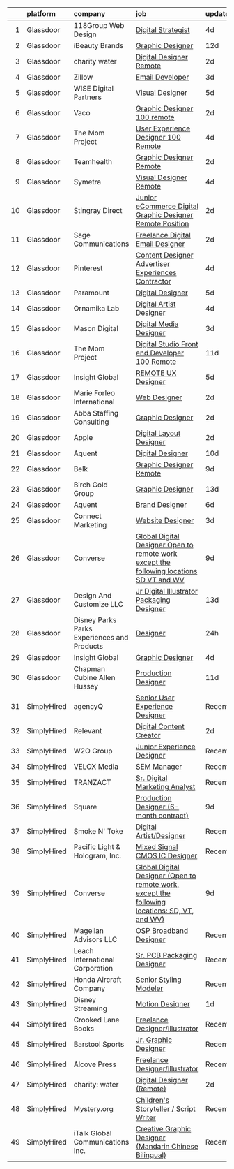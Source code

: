 

|    | platform    | company                                      | job                                                                                                                                                                                                                                                                                                                                                                                                                                                                                                                                                                                                                                                                                                                                                                                                                                                                                                                                                                                                                                                                                                                                                                                                                                                                                                           | update_time   | location           |
|---:|:------------|:---------------------------------------------|:--------------------------------------------------------------------------------------------------------------------------------------------------------------------------------------------------------------------------------------------------------------------------------------------------------------------------------------------------------------------------------------------------------------------------------------------------------------------------------------------------------------------------------------------------------------------------------------------------------------------------------------------------------------------------------------------------------------------------------------------------------------------------------------------------------------------------------------------------------------------------------------------------------------------------------------------------------------------------------------------------------------------------------------------------------------------------------------------------------------------------------------------------------------------------------------------------------------------------------------------------------------------------------------------------------------|:--------------|:-------------------|
|  1 | Glassdoor   | 118Group Web Design                          | [Digital Strategist](https://www.glassdoor.com/partner/jobListing.htm?pos=112&ao=1110586&s=58&guid=0000018137c84693a3ef48584d258a53&src=GD_JOB_AD&t=SR&vt=w&ea=1&cs=1_eae382d0&cb=1654498281528&jobListingId=1007909695229&cpc=654405A9B1E0A9F5&jrtk=3-0-1g4rsghm3r0h2801-1g4rsghmfm6qs800-19e7776499ad9148--6NYlbfkN0BH-2VCtctWeahL7e3dELF8GNW47hVC8hcqFSqEyk6iXBRBrcSA7v7GZRpC0nDzQwESVEdhuPTisFoumf7m-uEyVgobQ-Se7tf7DF9lbVn--pF4KKsnxB8ifRCtizYdrf8GFhomrK3taO6FUB2KyxTUZD136tKCw31efKtfs94G4E1N9IPhC6JMzSiYdrk6wTR2OLahbBa1OE_fxeplTWBs5Li_CL7TH2POAEaB3HZRuNC6_StIUcnHgwiUZgHE0OZZqOHS2SXlZVTqac3ujqRZo1yzPwbxsNjStVy6ngY-f9NmASUoBm2h1RVY8a-BEo9ZtO7qQBdVR5C7S9Y4P7Ouz6y9jFwM5CFcTvwrzO8sBofCD0CpELeqa8faG_grjkIuti--2rDi29HbGHersMNumm560shbdz4okvCB7OvmVFidWgOKmflCN3m264q7ZGe7DxEHK1Hyyo2UnTBTbux5O0qaq2uyb4y9lxqSdkx1vf9AB57S6_Ls)                                                                                                                                                                                                                                                                                                                                                                                                                                                                 | 4d            | Remote             |
|  2 | Glassdoor   | iBeauty Brands                               | [Graphic Designer](https://www.glassdoor.com/partner/jobListing.htm?pos=107&ao=1110586&s=58&guid=0000018137c84693a3ef48584d258a53&src=GD_JOB_AD&t=SR&vt=w&ea=1&cs=1_4542c39b&cb=1654498281527&jobListingId=1007889460296&cpc=8795CF9063CD573D&jrtk=3-0-1g4rsghm3r0h2801-1g4rsghmfm6qs800-6ac29f4d46719f01--6NYlbfkN0Bak6EwiWOi-lH95KQGz_2IteeDTGQu8PC0CTdvZEvB8aTxCVl-Yeh_qmspGBAX3vgbxoJuzbW3FoZo6byqxCXLwNK56gfZUKijTHbUINfxmFBAYcY2Zo0iMzF5nIGQKxFqPZLLuwSb9yYcLqtdWuGuYE1VrKOIl7uGDXH6xNO85maWtBP_MC4qKz8SMUW7d8-n_DcLud6aCeouXj0XsF7Ic_3t4eLNM7htcj_hwq61DNMAH-4c_TVVq6b0XA4h6CR-6rsOZBDEapsfR8xldCUdzX9W1wpWeOkRVE9pI9GWAhgyMtM8DTTL32UEfChJXi9o7NCul-zZwEsImC6tTNAbA-XNMq1i6f5-T7PkgWFv9qPopdwhziUPYU4zc_MDKloMt5vpgBfLBSYBEUvhTc_ti1zVLFocPqhCSUcgysK_HpZVRm2gpJQ78_pUAQUQBs-Sd1V4l5KOca3k8KyQ6rG4TRB0XL_9pSMPWmyO3-5K_mvUb6c_39wu)                                                                                                                                                                                                                                                                                                                                                                                                                                                                   | 12d           | Remote             |
|  3 | Glassdoor   | charity  water                               | [Digital Designer  Remote ](https://www.glassdoor.com/partner/jobListing.htm?pos=128&ao=1136043&s=58&guid=0000018137c84693a3ef48584d258a53&src=GD_JOB_AD&t=SR&vt=w&ea=1&cs=1_ad503f19&cb=1654498281530&jobListingId=1007917021547&jrtk=3-0-1g4rsghm3r0h2801-1g4rsghmfm6qs800-d0bec46a2c912297-)                                                                                                                                                                                                                                                                                                                                                                                                                                                                                                                                                                                                                                                                                                                                                                                                                                                                                                                                                                                                               | 2d            | Remote             |
|  4 | Glassdoor   | Zillow                                       | [Email Developer](https://www.glassdoor.com/partner/jobListing.htm?pos=115&ao=1110586&s=58&guid=0000018137c84693a3ef48584d258a53&src=GD_JOB_AD&t=SR&vt=w&cs=1_b54cca44&cb=1654498281528&jobListingId=1007914140809&cpc=F41FEAB56D215062&jrtk=3-0-1g4rsghm3r0h2801-1g4rsghmfm6qs800-d5a371a2296d9443--6NYlbfkN0ANMurRYyPEXg08u6OamUd1Mvhk-zhFSGYIZgoJR86UvYL2v6MoUqae-sD5DnU21vr3PQNu8ZSqa2obWZbktWxgr0g78Syxir6qFJq9FS2-QcG1zbH-ZdReyN6tfx4WDorKu6fRAqkaeyW2Vts6RUdmNBZQ99TRrPTVGAhRaKI305nDt5vRkq2Gn5pxkvBEdypq1PPc1uWJUu4qHdrFiSLBkGNfJT0O86GJfXYSzOM6q2hlHLj9LE3vWgaBJivArzZ7ce-exRnjDllKCr_JmViSXN2EPzRoh8MrRRybN7Zn7i9cz340G5bJnmpbqU6-sb8HrPaxmuJf0-PM7uxrh71zIeGxUEbdSORir4GHMk5AxFcjSsg7zjaUSf2EmYk2NspYZpUiTyHHDTE0YEqs00tVCmnH3MXKIzyRSmkMnH4Y8wIhbvYwd5Q3PYHXLMyyctrBv9ZqEF-bPqnNcVKZZ2dEy_gYAHH45GZLHOT2g9lvvXIQ5g__an33lk0ZELx-CbHE7ccU6byT1zc2FdKO1xrunykYVpjhZ2qX4BxcvwZY70N4L-eAhd-z24dqK2K3YNETZP9cTsyFyruqI3_xmqEY22EzZBVGf4yAQEptkkkS3rCs0uWP9VdWLalGyRZAy93fj515TkrGgqNVokGzqKfkoSxwi6OA6Ls-bvL5VBwS22NOfJUHsUeFMOjoFmQr79pCIv_wYLmOIRC5FGxeCovp6JhCaWPMT4z8lWAmJXDCyBGJQS5hy_QO3Yu7b7_Kn7AXc30tiWG173jNahTJm-VyqhceVnakh5w2sgLN-bFXgwWxTOc2pB-y2pme3v9H7rBgqEAd7qMSPcICuXjJ7MV6X6YNpI8VIKpWCOMGCbtyIM3RD2tFzhlOMWAb6T-NkDQ%3D)                                                           | 3d            | Remote             |
|  5 | Glassdoor   | WISE Digital Partners                        | [Visual Designer](https://www.glassdoor.com/partner/jobListing.htm?pos=130&ao=1136043&s=58&guid=0000018137c84693a3ef48584d258a53&src=GD_JOB_AD&t=SR&vt=w&ea=1&cs=1_0be7c073&cb=1654498281530&jobListingId=1007905260768&jrtk=3-0-1g4rsghm3r0h2801-1g4rsghmfm6qs800-3c37b858ffb069c6-)                                                                                                                                                                                                                                                                                                                                                                                                                                                                                                                                                                                                                                                                                                                                                                                                                                                                                                                                                                                                                         | 5d            | Remote             |
|  6 | Glassdoor   | Vaco                                         | [Graphic Designer   100  remote](https://www.glassdoor.com/partner/jobListing.htm?pos=121&ao=1110586&s=58&guid=0000018137c84693a3ef48584d258a53&src=GD_JOB_AD&t=SR&vt=w&ea=1&cs=1_65bae98b&cb=1654498281529&jobListingId=1007916376483&cpc=8795CF9063CD573D&jrtk=3-0-1g4rsghm3r0h2801-1g4rsghmfm6qs800-08f28e733b05aaab--6NYlbfkN0D_sybMACCpf9B-677oK5j6rPldVB6BlrVvFjO_o-GJZbzuF-qh4PxErFUqfUsv_6vhl0jY5Q-yQPH-iHKHcp_XDbJBS22ZwItoKejFa_j4izDEiupumHMXEFJCGUZZEOt2d_BvevA5K6Uc0H9mlJj2RyN6QL_iHcfzLqKw589fVrR8pTihbEaeP70vSMdkvnVvYHhn3RilT2dkPQdCoVtgdGSgsWiA8Ytyh3z70mRyj4SjMV_1A-RB097ceGU-NKGEcwfE2Qlntyo6opTmhjp8CpRBOP4CD3_Vl_lkZnQ7zQs7pMtG36XQgkMVCaArlpUjih01D1epHLj4K3GDEqUpnrX8y5nZsDBKyc8Gx5gY09hbHDchpGhdlg1nOMgoMIGNNNE0YiMt_ihBgMRRDw9Xodic5cc8O_AzEP-zvlVyh7TK12a_IW7hOlm1P_B6zyVCdrw7hrmtj-d0GQ1tgrVLkjd4SL-52rJR5uGkqbwCK96ohDWOawT_JjZnl1gD_be05gjNxATp4TBVQnAiAa39JkhjpTIQ0NJ2F5_kgXLBcQ%3D%3D)                                                                                                                                                                                                                                                                                                                                                                                         | 2d            | Atlanta, GA        |
|  7 | Glassdoor   | The Mom Project                              | [User Experience Designer  100  Remote ](https://www.glassdoor.com/partner/jobListing.htm?pos=106&ao=1110586&s=58&guid=0000018137c84693a3ef48584d258a53&src=GD_JOB_AD&t=SR&vt=w&cs=1_a660c557&cb=1654498281527&jobListingId=1007910373190&cpc=D2F1DE17EE1F43B9&jrtk=3-0-1g4rsghm3r0h2801-1g4rsghmfm6qs800-316a760ac97a5145--6NYlbfkN0BDp_epf89aHDQhKpPegNJQ_ldQpEFZQsM9OcONMGxWx6pU56EKHF58QjVdAUvn2gUDcvPGPuum3beqnb26HqTRfxV-Cj_rauCjLe0YjNLDnUPzJG0Gw09IW-MNsz_ya73dYQxfgDIM0sdd6iu-i6Fc9X089jyIBX-8bs8IZWLe9k7TI7G-yPwJnLLFDUHtrzulUhiOHFgkAXzlUe7csHy8GM1uqRXMy-QBa6M292Ys85VKQIixUITgxG0z4YiXS7RZ60AghIm_lMQbA1q0DBnm0Avr7U8xe_bON1iQpqURTI5RAFqqh0GtyXrpwVkKYv4eMPOUDodQwQHkfS9lLSzFT_FjrjwjZmy0hM_m0gRjuDBZDSjOLjGBq3d9VLWj8JQTJstc66lqz67qoeX5cRPiFX2cCQUKzQBHO4GTHELep9Ge8copn_dAgt6kiSXBIanpZM5dEE1sud4N7-tujpjMPomK2IGWqE7KyZrRoPMKkOgdb-Elv_LV_VztIoL3saS7zuhnzqmSlXH7zH8hs3vXfFA-0Az-pOVlRrT91HUqQQihQMPl2X6LYGTvNXJaPVuXeKQ0dmUteA%3D%3D)                                                                                                                                                                                                                                                                                                                                                      | 4d            | Remote             |
|  8 | Glassdoor   | Teamhealth                                   | [Graphic Designer   Remote](https://www.glassdoor.com/partner/jobListing.htm?pos=113&ao=1110586&s=58&guid=0000018137c84693a3ef48584d258a53&src=GD_JOB_AD&t=SR&vt=w&cs=1_911f6f2d&cb=1654498281528&jobListingId=1007916676791&cpc=451933188B21919D&jrtk=3-0-1g4rsghm3r0h2801-1g4rsghmfm6qs800-cccebdbe536c9459--6NYlbfkN0B7JmfrMhpJRSMUlHaLP4NRjF3FJg9cb0WKAV__BHI06BWbdZiu_QJjTb9sxTMVF4ZDmujxd62iA7jP8MDqz9Rrkrb4Cq1slJXdoIso60kKtavee3NQrCTOXmR5j96Kt0xwtd6a1TyRqzgoKECLplTo6l9r46ejGCvZ1EYDB0vfAd0M2ZrFdqIF1-ENyNDv1-OSQgK-j2sl8AVn7RwiDhpET1za6QE9R3OEC98eXt8WxpJ00MS41Q5CXhhW9f-xsde_GJ-8H8VxnmJeWIMGlUoKhbgi-Of7bM-9whwSQpJ4SbLQ6u86beiJOHVu1M8sTEAXzXUX65h2AL_ibZNgpNHaxlwFeFQy9ArQcK38UkzpfPPv8ygzl0uNle8WcWRi1kMSjtvLcApVfKD1Wvcwhq9kafLwCTl-vSQpfdI5dmsSLffeEaoHrItt2Im2kf20C4FR6ZW5TLpuYwjHDKJdvch__1OZb8HxhfbCRza3RXCdHWtDz3FGSitEZuoC_epr2qaRBKqx_r3vzvhdfcE1wy-4jWRsogV2HUTen8RdIZG0yFSTe00ZG2h1IwUVdWwABCes9YVNs0DLaA%3D%3D)                                                                                                                                                                                                                                                                                                                                                                   | 2d            | Remote             |
|  9 | Glassdoor   | Symetra                                      | [Visual Designer   Remote](https://www.glassdoor.com/partner/jobListing.htm?pos=117&ao=1110586&s=58&guid=0000018137c84693a3ef48584d258a53&src=GD_JOB_AD&t=SR&vt=w&cs=1_a48f2ecc&cb=1654498281528&jobListingId=1007910117840&cpc=2CAED5C921A5F994&jrtk=3-0-1g4rsghm3r0h2801-1g4rsghmfm6qs800-81365151b091542e--6NYlbfkN0DxLmO7NH_YTtLbOIMvJFqJGEF88__vqD2fZF7JxivJ0azNiCTgnfJhqK52DTe9kl3HxAUXSrL2mTd0Ptx5yHlrOP7pNyy_I0DH1ewqAlG-HwrZHUudZdbZdhMuQaE91j7v3Tw7VN79EeVQTmxCsMd4tn55Y-PDa_cgZasr_TwpzHNY4DvEHh05wMit4bERDQCCjp8Lt95h2pHxJYiXIrpk543pQGfqTHdaQ3QDF3nAmy2A7wf8nBVQqgtckdfWhQygjCIPLJ67VCzygaXQDFBl-iR9puSO9YUURqbkVYui6WAXovrNVlXTVYfHcRnfknourNVHrAIkvvnwjc-deqmwA_b4Aov_f35cZgFOn5u40txopAsAKy9y4MguYy6xKl2mnAZbHuz4y_rrFnsSUmCzh5PfFtNRFiObHWZFXW84EatHzxmVecZzYgY-Dr8bs0FUmvfcoajQFmBmlascybDztnUUOlvYvzM1GcemiTggWuZTZoa3lU5pP44XB_vO6ihqHpXP94HVjLk56MPeehXpNl-IetLZiUaOi9xrqYxL0TVlHc6gzpYIigWZAM5t74c%3D)                                                                                                                                                                                                                                                                                                                                                                                  | 4d            | Bellevue, WA       |
| 10 | Glassdoor   | Stingray Direct                              | [Junior eCommerce Digital Graphic Designer   Remote Position](https://www.glassdoor.com/partner/jobListing.htm?pos=102&ao=1110586&s=58&guid=0000018137c84693a3ef48584d258a53&src=GD_JOB_AD&t=SR&vt=w&ea=1&cs=1_5a8a1798&cb=1654498281527&jobListingId=1007916925681&cpc=6FC5BA77C9A4CD78&jrtk=3-0-1g4rsghm3r0h2801-1g4rsghmfm6qs800-c4f044e08a5aeb1a--6NYlbfkN0BhFJ8ddqZb8WQY2A-LeqcjzbfYC2yoFcx2RKsEMgWd6jGlCMHeR7ko2nHT3289qBbauEkqN3pPtFK1sf1zqQ3jiyCRpzmriXFxJxikwqYqh_Dx_h5baZNPCUYAqieA15MlIpzBYUCXd1fmBUXTtYUrnbEGMf_C04Gf-NhbsKsSpx0HwE9e_gBwjyDC_UjQLjXn2MX77GBAp9CDk09CUK8REwdmt47j8cqZJsec0NOgoTklk3MxhJFwRpObSvpQt5vwKrw9Ij9munnSvI8J9zvOuzmw2hMebgYG4QnpXBA-WrHENzeVEXYPC25tZbwpiFeYQhMynkqrPKfZkhUGnB_NlYYQ955slGB3M56rn49J5rr6fOp056GwYxIn1l7H0L7uujczgUXwDdcz2V44mdm8OFdc9gE55LFOfOs516T117TlA7IevnnTJDab2XIEu8k69AXX_YvXBkzOdDYcLKqjPJyTNVAu5bJRdiw-GpovePaTHLYug-rHGdI-Hxi5xLc%3D)                                                                                                                                                                                                                                                                                                                                                                                                          | 2d            | Remote             |
| 11 | Glassdoor   | Sage Communications                          | [Freelance Digital Email Designer](https://www.glassdoor.com/partner/jobListing.htm?pos=101&ao=1110586&s=58&guid=0000018137c84693a3ef48584d258a53&src=GD_JOB_AD&t=SR&vt=w&ea=1&cs=1_c65cd528&cb=1654498281527&jobListingId=1007916382036&cpc=39A4E8CE329AB187&jrtk=3-0-1g4rsghm3r0h2801-1g4rsghmfm6qs800-9138dbce5ae0f4d4--6NYlbfkN0Bw4eilJLL6njo-bmuEWNQ4kNTbq7KRyPE7FcZd-Sq0cUNIlHWg1RmZdtZxYgPgvMKCcW470oMEKm9yUfH-WhpZfbhmF4BinsG6u2z6Sv0cm_laneQccpVMRJj7W4vUwLsothWtwiHVusC3CTakdu2x4B5fb5YmBF7pJm-ZDntAkSBF-tREePaSBYMZNMS9LjPN34NxqG2Ld3OoPQFSeTaM_j0yY_vV1YJVtun9JqkTx_HZyjA3nrDHbkk6NoNJ9t3TLoU3_vs-3T0SG_ikmAobMGkn-HPTbND39JRfJBabvLMLA2YJB0EqV-B80nbKlIC8-kNAz0urogh8QQ4uHTWLdRaqgMphUBSugZP4nD-6oiMhT5SNJNsy0wkJjOG2NNgQy3nu_qyNHF9ead2oFuZS4QQyt8BAXO59PKeHqzX_EWYIDsaHS9Awl0hUJV7AbwsJvkkJx8U-ipEtI_jL96ABvH_hPcf-krAiQfYAToUx3ht0k_9DMUD9Ex3tUnHbMuA%3D)                                                                                                                                                                                                                                                                                                                                                                                                                                     | 2d            | Massachusetts      |
| 12 | Glassdoor   | Pinterest                                    | [Content Designer  Advertiser Experiences  Contractor ](https://www.glassdoor.com/partner/jobListing.htm?pos=125&ao=1136043&s=58&guid=0000018137c84693a3ef48584d258a53&src=GD_JOB_AD&t=SR&vt=w&cs=1_375a6a43&cb=1654498281529&jobListingId=1007910953399&jrtk=3-0-1g4rsghm3r0h2801-1g4rsghmfm6qs800-b176ff9aa66c943f-)                                                                                                                                                                                                                                                                                                                                                                                                                                                                                                                                                                                                                                                                                                                                                                                                                                                                                                                                                                                        | 4d            | Remote             |
| 13 | Glassdoor   | Paramount                                    | [Digital Designer](https://www.glassdoor.com/partner/jobListing.htm?pos=127&ao=1136043&s=58&guid=0000018137c84693a3ef48584d258a53&src=GD_JOB_AD&t=SR&vt=w&cs=1_c421e08a&cb=1654498281530&jobListingId=1007905505970&jrtk=3-0-1g4rsghm3r0h2801-1g4rsghmfm6qs800-2970fe3781bd42e4-)                                                                                                                                                                                                                                                                                                                                                                                                                                                                                                                                                                                                                                                                                                                                                                                                                                                                                                                                                                                                                             | 5d            | New York, NY       |
| 14 | Glassdoor   | Ornamika Lab                                 | [Digital Artist   Designer](https://www.glassdoor.com/partner/jobListing.htm?pos=126&ao=1136043&s=58&guid=0000018137c84693a3ef48584d258a53&src=GD_JOB_AD&t=SR&vt=w&ea=1&cs=1_0a25bc52&cb=1654498281530&jobListingId=1007910824902&jrtk=3-0-1g4rsghm3r0h2801-1g4rsghmfm6qs800-801fd84fe87f100d-)                                                                                                                                                                                                                                                                                                                                                                                                                                                                                                                                                                                                                                                                                                                                                                                                                                                                                                                                                                                                               | 4d            | Remote             |
| 15 | Glassdoor   | Mason Digital                                | [Digital Media Designer](https://www.glassdoor.com/partner/jobListing.htm?pos=105&ao=1110586&s=58&guid=0000018137c84693a3ef48584d258a53&src=GD_JOB_AD&t=SR&vt=w&ea=1&cs=1_14b4759b&cb=1654498281527&jobListingId=1007913779503&cpc=FA84DF7EA1EC2398&jrtk=3-0-1g4rsghm3r0h2801-1g4rsghmfm6qs800-1868f55207d051b3--6NYlbfkN0CXGEkgMbfhR-WvvX0BUQ7D0z_nrDRULfkhPbXJj2RcodU00La1y0PAl8OlzpRblmPEgJ_L-Wd94qmuxB6jASrmLsgsi6HOim72xt_gT1O91zgjXGbXfGBRs8wiUCqO7Z2r3WZtOxOZjlEyrCrk-kjNlnYf11JHyDRkwwNHX5RWyTfDmt6WILVGVLsI6rYsfzWv_R22zhGrTVlJhunb4jaFwFV98X5ekjyxd0i-W5-jmDFRg3Znh1xWuD3yZ3VfdwHhPlE1QtrTY95mrbLqYtQbith8yD2uKwepED1KggYjESdHMsmxaPrTuEYjHl0bOGfJNH4Snws9Oqw_fNJlQ_9g5EXXJ3yz2RgsyAWH50kR3qEb_foMP93JpVEpuqnU1EHcAr3zfgRbn3-huef-8QiNd38vMIlWdfWaZCaKQaUubHsR6U3jqmaeHZhivlrLgAeLSCZd8IiNCSmKxdnyaEm1RPdy5X4T1t2sFQ-SD-SawMyqzkHP-aD4lPqjPnL6MD0%3D)                                                                                                                                                                                                                                                                                                                                                                                                                                               | 3d            | Remote             |
| 16 | Glassdoor   | The Mom Project                              | [Digital Studio Front end Developer  100  Remote ](https://www.glassdoor.com/partner/jobListing.htm?pos=103&ao=1110586&s=58&guid=0000018137c84693a3ef48584d258a53&src=GD_JOB_AD&t=SR&vt=w&cs=1_a1c52e34&cb=1654498281527&jobListingId=1007892859402&cpc=4F748F1840550ABC&jrtk=3-0-1g4rsghm3r0h2801-1g4rsghmfm6qs800-0320cca571f7ea1a--6NYlbfkN0BDp_epf89aHDQhKpPegNJQ_ldQpEFZQsM9OcONMGxWx6pU56EKHF58QjVdAUvn2gU_0hzOV3ZkZfyQ1748WONsMfQZUSZ8_zUXTJpXql1_aRDoF0uRakaX1z27c9xx5J9A75HekxmWPj8IUd36F5-QWljWNZv-jm4_fz10MotEZCJFNPrk_JUafnyMxnBvsE2zoy_PXuOPWnDO9PssHF2n3TnQpXu-wq16U9YphWBcotjQxqL_ud1KV_G6M49lg3BBT95vkF2w-j9VP6BmCWBEpVYD_kE8faopeDFo94KYC5hgjgOeMeDEGJT9uszxcVWp2PT8FROXidkTxFNzT6wEhj14tQsNfdrpOnhfQyro7VgANqWRnivZmR5CTOC7PRtSRec1AzcI_1UvSbYfgizqQ_ddkxpE6QlbxcrnlifIkDglxi7HIrGz4Z13v9f3yYeSqWoI6A9E6rqt9NDVoD-pAMwicO74ZRFwn2cdQ0ItiwcJKE1uIgncRtKWAg_pVrPaCD_9UbWhDP1l5UCutylL2skjN-_XnxJeUr2MfInpM8NAfBEORpRxNfyQFQ4Lq2rigRrifQsSUg%3D%3D)                                                                                                                                                                                                                                                                                                                                            | 11d           | Remote             |
| 17 | Glassdoor   | Insight Global                               | [REMOTE UX Designer](https://www.glassdoor.com/partner/jobListing.htm?pos=123&ao=1110586&s=58&guid=0000018137c84693a3ef48584d258a53&src=GD_JOB_AD&t=SR&vt=w&ea=1&cs=1_de9a4b03&cb=1654498281529&jobListingId=1007906319362&cpc=3BA4CE39D5B5DEF5&jrtk=3-0-1g4rsghm3r0h2801-1g4rsghmfm6qs800-77b5944694da72be--6NYlbfkN0BKkHZu3wF05EeDimN_p6sYpKCMArvwa95YdH7UpkaBCiPadoOw6FI3wGz6Ok-pEcump2Y7yI2DCQjC7ZBuL0VuP3kRPi4vfprgP0Lw_8LJ6K0krxHDKqSw90byP9qjWAm_442uY7C4RwjHQIaR7PdFCw43ml8Kj9sB5jmlAwxPN9CQreIxo-CO-77TbDMuHS_FgvREvfLc1rfGeuHi3Gkh1yF47nqWsFftA-J7JvCn7Djbtu1tHpUY9-BDHZfHunWZlsOaIC8hj4uI0qNCcDbnj8wUGtm2xjiS9A8pX5UTE-zSe9SzktBkME3MCzdekmbBbq2cE6SO5S9BI90kg1lJpP-YWGVpALPmm8FWY8T3GzgOvYIr5bxQBCQkhdStG5Bfc_Y1Hr8MsGofnsBrtfSyKhpT0m0pSE3fdNkUIu1fKbwf1fKPOgMcsYcCy3y1qpnN7LFvEWN1JT4b_RaCDl5xGG14rbxk8VOKZIb0Aolrmo9DEne0rS6rTLuiPgVEIVU%3D)                                                                                                                                                                                                                                                                                                                                                                                                                                                   | 5d            | Remote             |
| 18 | Glassdoor   | Marie Forleo International                   | [Web Designer](https://www.glassdoor.com/partner/jobListing.htm?pos=111&ao=1110586&s=58&guid=0000018137c84693a3ef48584d258a53&src=GD_JOB_AD&t=SR&vt=w&ea=1&cs=1_0fb0e47f&cb=1654498281528&jobListingId=1007916283261&cpc=FA84DF7EA1EC2398&jrtk=3-0-1g4rsghm3r0h2801-1g4rsghmfm6qs800-a431f5d2a1b7c4ee--6NYlbfkN0AqZDkx-m1zqulF81xMSZcJTWFEThc8jDvNB3qzXnif1ITyr8PUL2rKgSPydsmG3JHC7xTA-C2Hg35JU9U2-Tf2ZItmI1rjEE0l3dXMQOAAdOvdES74SB6ji38gii_DUZ_fZ-inw0KZDjw5n9Nn-mG6P7FSJ2ikH0SadDT-0lHciMu_PsRCBgTsGXdlsK1MlwHLAWF7AH5UTJQigdpmBi_hu8xNokM3mNKGWqGY2E-ECbfesxpru2XJ7xIFvwWv_g7S5dtW0dKYjmuKu74fYvLSRF1aAsz9_bccKdb0-feI88rJ--CC6F9Y55-Hb55hP0TnXXxJef3sSJFm_KbHx5qZxUR_cc6KAFYTk90YzOsbtRl9XzOGz58WYwn7N5i9mLFgoLc-n588O_pKKE-wJD6ArElPNhcJk6FA5nf0vlcBAFTlCWq_GvZNwPQtsRE4kFcH2r19kh3JxUt2jIAeuMo6enxWDG_wSXhQygpuNCRR2wONp2qCyT5xnl8pUdBSAyg%3D)                                                                                                                                                                                                                                                                                                                                                                                                                                                         | 2d            | Remote             |
| 19 | Glassdoor   | Abba Staffing   Consulting                   | [Graphic Designer](https://www.glassdoor.com/partner/jobListing.htm?pos=120&ao=1110586&s=58&guid=0000018137c84693a3ef48584d258a53&src=GD_JOB_AD&t=SR&vt=w&ea=1&cs=1_3c36773c&cb=1654498281529&jobListingId=1007916985244&cpc=B076152010A3B66C&jrtk=3-0-1g4rsghm3r0h2801-1g4rsghmfm6qs800-0af0580afa85e7fc--6NYlbfkN0D5XY8x9m_cZnzhfDtFYdXIFqW5MfypCU-42RSKYM1kH_0eg9Z-lCucDnpRQujjG_oPXV0IafzCssHGaj9KZeWIrJwZ5Uy8lyTB1ULY84V8MKcpQmuC19RF_Jk-zvflUWo2K0a0Hrw1YDizoCl9wpgzvygDeoUFHZbTzPIVvHZGVp2valtgm0pzw_ePELJCYrNDo4oOXRb9V6PNfHXTF7QGFE1WMDF8Tc78W7Rw0iXnc_eAmo0_KmfCtNO9I9jIQq6UJRaFSdWHjsxP-m_u8b0C7OfNcfPcuFAKDy7qmXQCzGbuYhFkwfKDsyp7ERj_3mDGsAF5_N73oL2ixDd3VrnxptFRwy7ed7QwpjaRhha9BfmNrhNW3xz-CNv5wKlJCMRRu-ZK_fEwoGQn7hGEHd86zqeH3fz6f83SNj1y9gNfEuwEgHxNrn0neXvV_hTvIVPhuMMaCHXNmLnyMYl9WOLqBpIpuVffOlV3QjXqcZqgrR7fIKkh_o3WW4JpQuYr369FROanIlHnnLWf3n36SpZYV1dQusrBcFDbU6bOMY3hyXttLLK8lIXPyX-g_dmfPRS0T4KULIVRRw%3D%3D)                                                                                                                                                                                                                                                                                                                                                                       | 2d            | United States      |
| 20 | Glassdoor   | Apple                                        | [Digital Layout Designer](https://www.glassdoor.com/partner/jobListing.htm?pos=104&ao=1110586&s=58&guid=0000018137c84693a3ef48584d258a53&src=GD_JOB_AD&t=SR&vt=w&cs=1_650150cf&cb=1654498281527&jobListingId=1007917019759&cpc=F41FEAB56D215062&jrtk=3-0-1g4rsghm3r0h2801-1g4rsghmfm6qs800-69d89e9d97bf6868--6NYlbfkN0BvKrLyj5gPmtZO9T8euul8TCxuuKNOtzRJOomxnwSEodTz2Bc-sPZlO_uSwsktAegDR1oWscXc69_R-DDDUOkMmiT7pW4CoCw4Af7m00cNu1PIG83UD5tWNbMn8chHNSGr11lcNGV-mJIQz4W4-R-QnYVVZSpYh2Xg5O-YuN4a2tX8zn-3-q-pA2RipUjRcaiBtkisu7vo7BEUqAKnJC-8Zlgk3zFNtBuEHGV7WUSeP5d1ge9qrolvy8HeGSNZnz1IPc9iBX4z2EDeDHWNapZdxITNJ6OFdYQ9dNS6FS1yUOKDGQ8YGAWQGVDMf8d2tQtPS6pnAxSPZyBw49MT-nTfNnI1wDiz8Ba4F9ym0XuUSTpxFesNY3ockGLJ56YWTp_1pmnoH0l_h__futgal4YapHvm76YczWOIS7JFzSS0hXL-AXBrLctylTYquzM9_KfaLVPcX1x1sxqueWZVze1HxeT2rpRlAo6SAiQQom4HfACQ4QrxVa6zh7L-I0mq3WIxAISToVETRgnZS78oJIbapI-n_fSzIuyTE4tnV-2Zg8-LngNATvpiB3kOUXPeHI2iq3CN3Zegybrvg68cip9banH5SbyEedTSTcZZxafBFi-0eI03Wa7vqHtrNSJwU5dP_Q31WVIUCW5KAoHKu3uAQ7JWjLJoY7LssilUq6kSsQi0oQfJgUA-UZdzVu4gXrbU6qPgx-0zeSKeqL6iWVWJjZVoQ6KFN7I9IH4S1g2mIpqc8T4QXg8PX91neocxnObmBFC92Z5iVj7rKdAYz3O86iGGBx2gCX4MkM13DipwEcq0LBgzuzsL-k6pvGDxfO0ATt9RrzV3B7hBo6o-awtbkzgfdnh1VHjPwFzlniL1TYvbZpERWRA_ri8mTOdklFO4lxtwoT_j4bGPjuAFPpNaUGkWE2RGjMtcKUO0E5DXasId89OCZQDM) | 2d            | Cupertino, CA      |
| 21 | Glassdoor   | Aquent                                       | [Digital Designer](https://www.glassdoor.com/partner/jobListing.htm?pos=119&ao=1110586&s=58&guid=0000018137c84693a3ef48584d258a53&src=GD_JOB_AD&t=SR&vt=w&cs=1_d17d4345&cb=1654498281529&jobListingId=1007895205431&cpc=C4A69CCDBB3B9599&jrtk=3-0-1g4rsghm3r0h2801-1g4rsghmfm6qs800-fb253fd7b978485f--6NYlbfkN0DMrcEu7yrtATojKJA7cEzGQ3FdRGWLh0CZQInL4ECGI9gD0Wolx9R2EDT7B77c2cRm0cP9rnJz9RfH4MgCfHGaqh1D4obt53WCG2el988sbWSB8eAHBrxBA6q-9YiXTeM9hmzi4VTCjbTJ0Bd_lNQUwkTA6iNUstwIDS8xuR0sUsdk0sI7nBPaiWF31tGUlC87c8AUBOVAMF9lmn_DLDyZ-R9Z_pYDul9bVOj3qFtzz0aneFvdrOnkl2GbvDlVKp7RhqHft24JMF9MIqA23oLTc5t5t8zp_zApMwbkgpffyy-Gg771Oi6qkYh-3pITLwq_6aKJMOKxtqvmfSLpS1C8wGoCKEifvi9W4sSlhd0GWllJ1MgBBwVNBgzfnyXNw1hsSFR23S3VGblPT0xGKmGawTS-ervKkrSInEculkJYPU11MTCj5RuWIc9g1t-wabGdCrXhAXyMRQ%3D%3D)                                                                                                                                                                                                                                                                                                                                                                                                                                                                                                            | 10d           | Remote             |
| 22 | Glassdoor   | Belk                                         | [Graphic Designer  Remote ](https://www.glassdoor.com/partner/jobListing.htm?pos=108&ao=1110586&s=58&guid=0000018137c84693a3ef48584d258a53&src=GD_JOB_AD&t=SR&vt=w&cs=1_9c1303cd&cb=1654498281527&jobListingId=1007898632091&cpc=6FC5BA77C9A4CD78&jrtk=3-0-1g4rsghm3r0h2801-1g4rsghmfm6qs800-f9a1c4d02b729b63--6NYlbfkN0Da6J51kXWVbKwKvqLrPU-n_Lo8-YIDkUozJ5xEI5XbK5RbcwwFnbOzbi-PuFpPYiorUdFPehLafjDFQqwAaCPmWryCqqM3SqDTMdqG-oGSX2MYPpCKSLaDQSFYsGmUl7pZCLbi42L2MOM1tYE0rvdpIx8dFNB3RprgBUshZCGng5ES-boqjdjMYAhavdk7zkcuXruRw8EuWfrqyrUWQyGzXY1CrcwUuLERBZqgQ5XHGmhrKlacYh9c01LebW2WdVJCUUoD38M4T9LwPk3-MiRT5_KvW6TGL-SzG4zBDDPY10toBTQAE1gKtrBs5vUNNTU9wloAfwsET6qQNFv2vPSD__CjXmBjehRwbyRdZfyO4jyN4rErzNs7AAu4vOscO1jkLXQM1nxLE5Q4iaE6ZR43mJJbmuXXpce7YCMKiq_1S1wtJzucyzYMjsjjw0LdoJrxtMgcrLOKLSQhjxotF0EUwA1DYmmLzqCSDjvSEobBDZ5-u7VzGGHYqP4WBo5O54QuUr4OZzQlbZ1y6bg7b-mxiY79m5AMAn-bwvoDHVUVujqbfXRftJQo6Ynn-uZGux1WLR2Sf1KmsvBca-td2_G2Ok-FutIJ4qs%3D)                                                                                                                                                                                                                                                                                                                                                 | 9d            | Charlotte, NC      |
| 23 | Glassdoor   | Birch Gold Group                             | [Graphic Designer](https://www.glassdoor.com/partner/jobListing.htm?pos=114&ao=1110586&s=58&guid=0000018137c84693a3ef48584d258a53&src=GD_JOB_AD&t=SR&vt=w&ea=1&cs=1_69be1775&cb=1654498281528&jobListingId=1007886476180&cpc=8795CF9063CD573D&jrtk=3-0-1g4rsghm3r0h2801-1g4rsghmfm6qs800-5aea5d7d3ff2f61e--6NYlbfkN0BQjTKa63lkfgBCT12W81KXyrDMGXWVAErlwTZKQQBzmW2syPYTxeMxC7EYdiREAI4QbNU1B47TE3zkAZ0bvhkmY0xmM0FZBWKXfAql_pA02sruSwlXjwfxsUON83erq-MnN7J3MTUeCquSRPGzwh34vdBpybKEswnIWuBOs1ZVgSoI2DyapVrrUcVrolBeOxDsPh5CBXQU7rdNHeRz1h7ZlQsNCRb4tKZxKIAjnfT2DEml8XXq6ULUxTW-0UxV-sFwIAIGUWDUYB9IEnrG8-LPM54HzCJoyaYKDzibio88qqUelz1YboxjWzOZA17eQiYsoiOv1B9j5_Ndwy5cBw7JO5fnIzoj0pK9boIEwKFGy0bRpgPXbAwp_uTJPqyrsf-6hkTsCKVEBiuI6IVeMY6SGWJzqVMzk3mj6ZyFGqM3ZfPjskQX4Ao1CqjpWirLfvege4laNJXlSzsToDfnULcib5Sc61_3iJHYT88o8Au0IKxATL5zUGEK)                                                                                                                                                                                                                                                                                                                                                                                                                                                                   | 13d           | Remote             |
| 24 | Glassdoor   | Aquent                                       | [Brand Designer](https://www.glassdoor.com/partner/jobListing.htm?pos=118&ao=1110586&s=58&guid=0000018137c84693a3ef48584d258a53&src=GD_JOB_AD&t=SR&vt=w&cs=1_cda5491a&cb=1654498281528&jobListingId=1007904361036&cpc=FB7E4A1762AE5BEC&jrtk=3-0-1g4rsghm3r0h2801-1g4rsghmfm6qs800-3a74673d5f60b33e--6NYlbfkN0DMrcEu7yrtATojKJA7cEzGQ3FdRGWLh0CZQInL4ECGI9gD0Wolx9R2v-Aex0-GK05aw9RU-KCTKzrrYCMOIvwsh01nDuVmhWGneBVfajRotrf6oeh0iwtu_D2tWy7JwFcLdEAI3up_G04IyGerZfVnzbcNaDnkjMpjoBVVN-JApJlFqJfVtsXOOisHzXq34zgLE_m78E00dair1rf23bJ2ke1yV96-MzJvfBDaDc6KmkHJu5qZOQ-kH3vXPQMctQjx0zpka3VJCCGbDe7dT1C_uhbnjbMe1rry4p00HDoIbd0s94cV8X81uG8F-t-XSEVgSVGuYesVLlio5_tLE40eHGH7QF4E4MEAkmmqK8RRRjoFMcHy8PzcYX69rKcRVg9PYHxk8oYfNFEL5pdyTCNReYjc7sLWPziOxG9bG2eMubTKsXY8KxDxM9MTus2jKI1rxFBYgbEv1Q%3D%3D)                                                                                                                                                                                                                                                                                                                                                                                                                                                                                                              | 6d            | New York, NY       |
| 25 | Glassdoor   | Connect Marketing                            | [Website Designer](https://www.glassdoor.com/partner/jobListing.htm?pos=109&ao=1110586&s=58&guid=0000018137c84693a3ef48584d258a53&src=GD_JOB_AD&t=SR&vt=w&ea=1&cs=1_2fd011b8&cb=1654498281528&jobListingId=1007913823562&cpc=FD1C1DA32C38CFA7&jrtk=3-0-1g4rsghm3r0h2801-1g4rsghmfm6qs800-927f15994464d5b2--6NYlbfkN0AOU4CupoEszF6aan3T-A3z48ZUg4zNuZDs-C5FmGNPwjrS6MU4_JMJdYnkRwJBDKWmYmSQZpOqFpiqq_XaZRCj4rwdFgoOGeR1U2lhatFxECFiHteJYtSW_81fZQJ6_lgTICdxSsw2Zch6dBXqzf5NBAgxzbSGwdzn19Ymikje2OqfzH5bU5GYxPrVtmIqvYq3EDtCHnn6Q9jqOtszY8i4dvXF4f-kQNMZnV4nC26oWnZOhD0MSfQAXS-wBngrtjyuNszCoNq9LZ6K59nvNKWbJhVEB2CnnBmWpUxsDDxXtLdgXjdaTE9B31MGd2DFjaS94vwRTJW1OrB2R2cZMknD2LhD2VEW9-4zjdQ3wjnd0dPTbguoXoYvGUUVjIYRAgu5u87OUZf__NfDF0f_oWcqvwHkUm3gJl2zHLJ93-BxuWhSpg5z9M42JBPilZEhMc3g4Sn5S9l0JtVIKWJVe7FrW3POTS_GeP-AVHgjDrFIVDNVZ42PHECv)                                                                                                                                                                                                                                                                                                                                                                                                                                                                   | 3d            | Remote             |
| 26 | Glassdoor   | Converse                                     | [Global Digital Designer  Open to remote work  except the following locations  SD  VT  and WV ](https://www.glassdoor.com/partner/jobListing.htm?pos=124&ao=1136043&s=58&guid=0000018137c84693a3ef48584d258a53&src=GD_JOB_AD&t=SR&vt=w&cs=1_c5f4b69d&cb=1654498281529&jobListingId=1007899058664&jrtk=3-0-1g4rsghm3r0h2801-1g4rsghmfm6qs800-5784a39baafff39a-)                                                                                                                                                                                                                                                                                                                                                                                                                                                                                                                                                                                                                                                                                                                                                                                                                                                                                                                                                | 9d            | Boston, MA         |
| 27 | Glassdoor   | Design And Customize LLC                     | [Jr  Digital Illustrator Packaging Designer](https://www.glassdoor.com/partner/jobListing.htm?pos=129&ao=1136043&s=58&guid=0000018137c84693a3ef48584d258a53&src=GD_JOB_AD&t=SR&vt=w&ea=1&cs=1_0f8be921&cb=1654498281530&jobListingId=1007887146605&jrtk=3-0-1g4rsghm3r0h2801-1g4rsghmfm6qs800-6ae67aff50bf4384-)                                                                                                                                                                                                                                                                                                                                                                                                                                                                                                                                                                                                                                                                                                                                                                                                                                                                                                                                                                                              | 13d           | Burlingame, CA     |
| 28 | Glassdoor   | Disney Parks Parks  Experiences and Products | [Designer](https://www.glassdoor.com/partner/jobListing.htm?pos=110&ao=1110586&s=58&guid=0000018137c84693a3ef48584d258a53&src=GD_JOB_AD&t=SR&vt=w&cs=1_9f12c411&cb=1654498281527&jobListingId=1007919217427&cpc=32EE424DE2B657EB&jrtk=3-0-1g4rsghm3r0h2801-1g4rsghmfm6qs800-30cc5c38723c72c8--6NYlbfkN0DAFTyt7pbDCC2JPO79CSdi1dIb81yjczP5qsKcZIxgiRd1qisRd4re16D_VG3-wzWgmoe7oQDeeOhG60KOj2LPt6vBDXAHbpMID1FcpWX-CUHkW41GfN1StNkTd5woM91b23fqA6PUzTWlE--WD6HjMrIy840_eA7kQ2PPw2M5BRErXJ_pAvvLWOKLps_OZIyai3__04lOeAAThqsUzJ-QgL1xj1Mg0RIMD_IbweW9cS7-6-wNJQnAgegCFLFWG0Ya8uLgFJ_qhFy6LgCHXncNNbRnSbP7k_t8Th3Wq82L9XibqXclwed4Cq9bKSDMZ6ZGFK-aGUVWgG_ZKx52Syud4zouRHycuqy32lhpNegjMtl1YCci7ji3qGrdbyg2WSjZJuC0qSnE6ByNxx_vwJwc1qyJ0B4vARteFGQU2RCuR_NnZcAcO4mka63vWAnhqXY%3D)                                                                                                                                                                                                                                                                                                                                                                                                                                                                                                                                  | 24h           | Memphis, TN        |
| 29 | Glassdoor   | Insight Global                               | [Graphic Designer](https://www.glassdoor.com/partner/jobListing.htm?pos=122&ao=1110586&s=58&guid=0000018137c84693a3ef48584d258a53&src=GD_JOB_AD&t=SR&vt=w&ea=1&cs=1_f382e085&cb=1654498281529&jobListingId=1007909615558&cpc=AC285F3A3ECA6BB0&jrtk=3-0-1g4rsghm3r0h2801-1g4rsghmfm6qs800-9fc429a0fbe13b2d--6NYlbfkN0BKkHZu3wF05EeDimN_p6sYpKCMArvwa95YdH7UpkaBCi52Bcb3JNt3QpXU1JGZrLQ-soIKFdYbG9od2Yq-0NegJsC58ECwYxJGLw9S5AVWTGhsyZ4wXWnjjoChMDdbMfwHcAjtZNgWUtJWTLYDfO6VADaZHvd7ytBXWGoBsOrYYbra8uVV3U-PZcdEeZOQte15rXL7h6yG_fnjSSDMptjhoaMWJRtuCd2-BrJnjLc-Z0K_5-D14kztIF4c5-xwiMvp2uVV2fMKjdv2dWmPsp6wwh_3XmQJAPKN8PIC8elMKLTE93jYGd75RJ0g0QErsAzlf7zqxzXHRHo6kumYNDsjhcS56yIsC4tXfSOqgTfDIdTUAB6frtRC3f-2Fq2sCf72WkaBTzWFEaX3LtqeLwLz00U2GT98WY8QdMCJfjgT8_kX15ToXAeY-WlXQR9djrdawM25oI_mIkSPvZ5THIInbZzAlMWZWUlvYoMCh-xaBM9_CdoxYh7BseZVAxAbSf4%3D)                                                                                                                                                                                                                                                                                                                                                                                                                                                     | 4d            | Remote             |
| 30 | Glassdoor   | Chapman Cubine Allen   Hussey                | [Production Designer](https://www.glassdoor.com/partner/jobListing.htm?pos=116&ao=1110586&s=58&guid=0000018137c84693a3ef48584d258a53&src=GD_JOB_AD&t=SR&vt=w&ea=1&cs=1_d8bd287b&cb=1654498281529&jobListingId=1007892914571&cpc=F41FEAB56D215062&jrtk=3-0-1g4rsghm3r0h2801-1g4rsghmfm6qs800-01075545266fe10e--6NYlbfkN0AwpQonFHovsjrbB0caNaVhaaF4XJbxngnhhhEYxOWVSyurPfCUruLFn44mGs1-NU2CLNzoYEX9QR9hANyKcbcus-LI--JYYbvfM9V0XkSJtGjjfMSdbkJTC7JvYS-ADUFHTncEiJBp8HJqaIvDGaS2RLzvuyOmaHn_H4MPO68v2toUD9D8gQLzucItDj8ZG8W8UGCJBI9gf9-rprrR5vmw-tkItsjktAOtro8fuER0iI6VWkRT5zB1Sj30CtIVUBRjISNRm-iKMZxIT5NrUa-UWr_6wVApA5pl6L-nkoe7Ho29pctFSR9_XNsVrbxmjOSbHxWNReKVvtPbXev7emXxj5mRK9wpkzBzVpnBJ1XXIGzjSPt6OO4gIcsvOoOwX_BW_Vo4mNCAsjFKYjQKfsIuEwCQHGMk_gEsbObORwrmnDK1ekr6TbnJdzOPxZva_Bl3yA7W_aDoTeEGiRm4WMQTAxdaMNJypJLYN-MVG_CHmA%3D%3D)                                                                                                                                                                                                                                                                                                                                                                                                                                                                    | 11d           | Remote             |
| 31 | SimplyHired | agencyQ                                      | [Senior User Experience Designer](https://www.simplyhired.com/job/cIDtvicOoH53aMYEP0Ljm-akwv5PTKqGSpFWDKdyocaD4666RjrRkA?q=digital+designer)                                                                                                                                                                                                                                                                                                                                                                                                                                                                                                                                                                                                                                                                                                                                                                                                                                                                                                                                                                                                                                                                                                                                                                  | Recently      | Bethesda, MD       |
| 32 | SimplyHired | Relevant                                     | [Digital Content Creator](https://www.simplyhired.com/job/P-ogCLW_peXmTjCso_6P2q2GxmV1rWOiAaxwHUEPtcIK4zQOXORd3g?q=digital+designer)                                                                                                                                                                                                                                                                                                                                                                                                                                                                                                                                                                                                                                                                                                                                                                                                                                                                                                                                                                                                                                                                                                                                                                          | 2d            | Remote             |
| 33 | SimplyHired | W2O Group                                    | [Junior Experience Designer](https://www.simplyhired.com/job/_l5csY2TZ1LO-uKVDrKUCurlDAUntXfsM3_YnM9dUMZyo2kM2YqcPQ?q=digital+designer)                                                                                                                                                                                                                                                                                                                                                                                                                                                                                                                                                                                                                                                                                                                                                                                                                                                                                                                                                                                                                                                                                                                                                                       | Recently      | Remote             |
| 34 | SimplyHired | VELOX Media                                  | [SEM Manager](https://www.simplyhired.com/job/-oaSYi3ViNqvscFK7TRTUCHIgEp6WKyP2mitKZcGq-VWDDzRcgxAmw?q=digital+designer)                                                                                                                                                                                                                                                                                                                                                                                                                                                                                                                                                                                                                                                                                                                                                                                                                                                                                                                                                                                                                                                                                                                                                                                      | Recently      | Boise, ID          |
| 35 | SimplyHired | TRANZACT                                     | [Sr. Digital Marketing Analyst](https://www.simplyhired.com/job/gId9Y6iIhYLaSYzIdbXZtRFMQbI01MN_WW4dKtIZImyjR2lZDHRKUg?q=digital+designer)                                                                                                                                                                                                                                                                                                                                                                                                                                                                                                                                                                                                                                                                                                                                                                                                                                                                                                                                                                                                                                                                                                                                                                    | Recently      | Raleigh, NC        |
| 36 | SimplyHired | Square                                       | [Production Designer (6-month contract)](https://www.simplyhired.com/job/UiHG-yID_JENfycKG9Bbsff_A5GGS9H3eIjuqxWG2HSsOPHDoFW2vA?q=digital+designer)                                                                                                                                                                                                                                                                                                                                                                                                                                                                                                                                                                                                                                                                                                                                                                                                                                                                                                                                                                                                                                                                                                                                                           | 9d            | Remote             |
| 37 | SimplyHired | Smoke N' Toke                                | [Digital Artist/Designer](https://www.simplyhired.com/job/Tu4pSeguLPVhaIZTneVgUQydFdy2yC9TOE3ilWDHvg9gwyjUL6vNmA?q=digital+designer)                                                                                                                                                                                                                                                                                                                                                                                                                                                                                                                                                                                                                                                                                                                                                                                                                                                                                                                                                                                                                                                                                                                                                                          | Recently      | Remote             |
| 38 | SimplyHired | Pacific Light & Hologram, Inc.               | [Mixed Signal CMOS IC Designer](https://www.simplyhired.com/job/Sc4ydI-Y5NpOFOEUqhWztzjvzWmwyfMMewgYJXukJHdQGI01Wzwkiw?q=digital+designer)                                                                                                                                                                                                                                                                                                                                                                                                                                                                                                                                                                                                                                                                                                                                                                                                                                                                                                                                                                                                                                                                                                                                                                    | Recently      | Los Angeles, CA    |
| 39 | SimplyHired | Converse                                     | [Global Digital Designer (Open to remote work, except the following locations: SD, VT, and WV)](https://www.simplyhired.com/job/47mncEizJUk4cKUoDv3cQSPpJzmv-dyPo5KyjsWkZGmXiFnx676iiw?q=digital+designer)                                                                                                                                                                                                                                                                                                                                                                                                                                                                                                                                                                                                                                                                                                                                                                                                                                                                                                                                                                                                                                                                                                    | 9d            | Boston, MA         |
| 40 | SimplyHired | Magellan Advisors LLC                        | [OSP Broadband Designer](https://www.simplyhired.com/job/ciuxo51gbko7GffD52DKo4UpAg6AQGeZqyURjzVjvA0YPEL1oa4Oqg?q=digital+designer)                                                                                                                                                                                                                                                                                                                                                                                                                                                                                                                                                                                                                                                                                                                                                                                                                                                                                                                                                                                                                                                                                                                                                                           | Recently      | Kansas City, MO    |
| 41 | SimplyHired | Leach International Corporation              | [Sr. PCB Packaging Designer](https://www.simplyhired.com/job/CY_L3ifU6jHJIruCEt2By_gDJBLASOEM4rp4V4wOYWCvOYRfJANygg?q=digital+designer)                                                                                                                                                                                                                                                                                                                                                                                                                                                                                                                                                                                                                                                                                                                                                                                                                                                                                                                                                                                                                                                                                                                                                                       | Recently      | Buena Park, CA     |
| 42 | SimplyHired | Honda Aircraft Company                       | [Senior Styling Modeler](https://www.simplyhired.com/job/7Hu6rnNaK1PKgfKgkg3BLxq900k-PdcH53uMM-1J62mp7uKpJTxsEg?q=digital+designer)                                                                                                                                                                                                                                                                                                                                                                                                                                                                                                                                                                                                                                                                                                                                                                                                                                                                                                                                                                                                                                                                                                                                                                           | Recently      | Raymond, OH        |
| 43 | SimplyHired | Disney Streaming                             | [Motion Designer](https://www.simplyhired.com/job/-8N_WyXWWll1aWCMxuCO04-8GC5qLnujGn6-T-twfbI9x-Gbomu-rw?q=digital+designer)                                                                                                                                                                                                                                                                                                                                                                                                                                                                                                                                                                                                                                                                                                                                                                                                                                                                                                                                                                                                                                                                                                                                                                                  | 1d            | New York, NY       |
| 44 | SimplyHired | Crooked Lane Books                           | [Freelance Designer/Illustrator](https://www.simplyhired.com/job/XQVH9yfMHEdw-kTVJska580jKhx1QmFQ_36pU6zvVEyizjxkVUJhMQ?q=digital+designer)                                                                                                                                                                                                                                                                                                                                                                                                                                                                                                                                                                                                                                                                                                                                                                                                                                                                                                                                                                                                                                                                                                                                                                   | Recently      | Remote             |
| 45 | SimplyHired | Barstool Sports                              | [Jr. Graphic Designer](https://www.simplyhired.com/job/Y4FCpe7Fk3ePIjx5rtw8GJ_lcqAQ7NjV6HkHug89DeJmbte9xR8fEw?q=digital+designer)                                                                                                                                                                                                                                                                                                                                                                                                                                                                                                                                                                                                                                                                                                                                                                                                                                                                                                                                                                                                                                                                                                                                                                             | Recently      | New York, NY       |
| 46 | SimplyHired | Alcove Press                                 | [Freelance Designer/Illustrator](https://www.simplyhired.com/job/NFPOnORXu61AwCEsRn-lJr_s0fZ_cbKUmLO_BOEuhEuZwGrhey-t1A?q=digital+designer)                                                                                                                                                                                                                                                                                                                                                                                                                                                                                                                                                                                                                                                                                                                                                                                                                                                                                                                                                                                                                                                                                                                                                                   | Recently      | Remote             |
| 47 | SimplyHired | charity: water                               | [Digital Designer (Remote)](https://www.simplyhired.com/job/hz-AcxZScK51H9ANI7I9XccmDLOvmrUrCwSdddygjY7rMURiHUqdcw?q=digital+designer)                                                                                                                                                                                                                                                                                                                                                                                                                                                                                                                                                                                                                                                                                                                                                                                                                                                                                                                                                                                                                                                                                                                                                                        | 2d            | Remote             |
| 48 | SimplyHired | Mystery.org                                  | [Children's Storyteller / Script Writer](https://www.simplyhired.com/job/Nd7PuuNHc-pKqmP3ZC7zl7HB0GiMkH1yD8UCn7avarLhpJQcIJJFfA?q=digital+designer)                                                                                                                                                                                                                                                                                                                                                                                                                                                                                                                                                                                                                                                                                                                                                                                                                                                                                                                                                                                                                                                                                                                                                           | Recently      | Remote +1 location |
| 49 | SimplyHired | iTalk Global Communications Inc.             | [Creative Graphic Designer (Mandarin Chinese Bilingual)](https://www.simplyhired.com/job/LB_Zq9J7YpiXTRLtthSdHLy2tZes_vL6eMrznGBm0BtDvnI7g89a0g?q=digital+designer)                                                                                                                                                                                                                                                                                                                                                                                                                                                                                                                                                                                                                                                                                                                                                                                                                                                                                                                                                                                                                                                                                                                                           | Recently      | McLean, VA         |